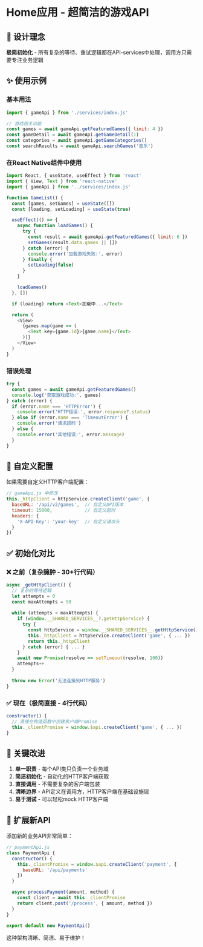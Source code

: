 # Home应用 - 超简洁的游戏API

## 🎯 设计理念

**极简初始化** - 所有复杂的等待、重试逻辑都在API-services中处理，调用方只需要专注业务逻辑

## ✨ 使用示例

### 基本用法

```javascript
import { gameApi } from './services/index.js'

// 游戏相关功能
const games = await gameApi.getFeaturedGames({ limit: 4 })
const gameDetail = await gameApi.getGameDetail(1)
const categories = await gameApi.getGameCategories()
const searchResults = await gameApi.searchGames('音乐')
```

### 在React Native组件中使用

```javascript
import React, { useState, useEffect } from 'react'
import { View, Text } from 'react-native'
import { gameApi } from '../services/index.js'

function GameList() {
  const [games, setGames] = useState([])
  const [loading, setLoading] = useState(true)

  useEffect(() => {
    async function loadGames() {
      try {
        const result = await gameApi.getFeaturedGames({ limit: 6 })
        setGames(result.data.games || [])
      } catch (error) {
        console.error('加载游戏失败:', error)
      } finally {
        setLoading(false)
      }
    }

    loadGames()
  }, [])

  if (loading) return <Text>加载中...</Text>

  return (
    <View>
      {games.map(game => (
        <Text key={game.id}>{game.name}</Text>
      ))}
    </View>
  )
}
```

### 错误处理

```javascript
try {
  const games = await gameApi.getFeaturedGames()
  console.log('获取游戏成功:', games)
} catch (error) {
  if (error.name === 'HTTPError') {
    console.error('HTTP错误:', error.response?.status)
  } else if (error.name === 'TimeoutError') {
    console.error('请求超时')
  } else {
    console.error('其他错误:', error.message)
  }
}
```

## 🔧 自定义配置

如果需要自定义HTTP客户端配置：

```javascript
// gameApi.js 中修改
this._httpClient = httpService.createClient('game', {
  baseURL: '/api/v2/games',  // 自定义API版本
  timeout: 15000,            // 自定义超时
  headers: {
    'X-API-Key': 'your-key'  // 自定义请求头
  }
})
```

## ✅ 初始化对比

### ❌ 之前（复杂臃肿 - 30+行代码）
```javascript
async _getHttpClient() {
  // 复杂的等待逻辑
  let attempts = 0
  const maxAttempts = 50 
  
  while (attempts < maxAttempts) {
    if (window.__SHARED_SERVICES__?.getHttpService) {
      try {
        const httpService = window.__SHARED_SERVICES__.getHttpService()
        this._httpClient = httpService.createClient('game', { ... })
        return this._httpClient
      } catch (error) { ... }
    }
    await new Promise(resolve => setTimeout(resolve, 100))
    attempts++
  }
  
  throw new Error('无法连接到HTTP服务')
}
```

### ✅ 现在（极简直接 - 4行代码）
```javascript
constructor() {
  // 直接在构造函数中创建客户端Promise
  this._clientPromise = window.$api.createClient('game', { ... })
}
```

## 🎯 关键改进

1. **单一职责** - 每个API类只负责一个业务域
2. **简洁初始化** - 自动化的HTTP客户端获取
3. **直接调用** - 不需要复杂的客户端包装
4. **清晰边界** - API定义在调用方，HTTP客户端在基础设施层
5. **易于测试** - 可以轻松mock HTTP客户端

## 🚀 扩展新API

添加新的业务API非常简单：

```javascript
// paymentApi.js
class PaymentApi {
  constructor() {
    this._clientPromise = window.$api.createClient('payment', {
      baseURL: '/api/payments'
    })
  }

  async processPayment(amount, method) {
    const client = await this._clientPromise
    return client.post('/process', { amount, method })
  }
}

export default new PaymentApi()
```

这种架构清晰、简洁、易于维护！